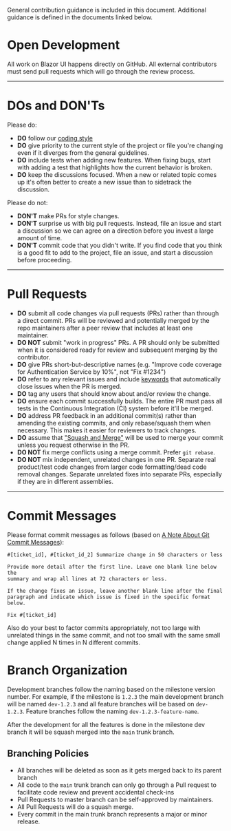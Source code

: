 General contribution guidance is included in this document. Additional guidance is defined in the documents linked below.

# Open Development

All work on Blazor UI happens directly on GitHub. All external contributors must send pull requests which will go through the review process.

---

# DOs and DON'Ts

Please do:

- **DO** follow our [coding style](#coding-guidelines)
- **DO** give priority to the current style of the project or file you're changing even if it diverges from the general guidelines.
- **DO** include tests when adding new features. When fixing bugs, start with adding a test that highlights how the current behavior is broken.
- **DO** keep the discussions focused. When a new or related topic comes up it's often better to create a new issue than to sidetrack the discussion.

Please do not:

- **DON'T** make PRs for style changes.
- **DON'T** surprise us with big pull requests. Instead, file an issue and start a discussion so we can agree on a direction before you invest a large amount of time.
- **DON'T** commit code that you didn't write. If you find code that you think is a good fit to add to the project, file an issue, and start a discussion before proceeding.

---

# Pull Requests

- **DO** submit all code changes via pull requests (PRs) rather than through a direct commit. PRs will be reviewed and potentially merged by the repo maintainers after a peer review that includes at least one maintainer.
- **DO NOT** submit "work in progress" PRs. A PR should only be submitted when it is considered ready for review and subsequent merging by the contributor.
- **DO** give PRs short-but-descriptive names (e.g. "Improve code coverage for Authentication Service by 10%", not "Fix #1234")
- **DO** refer to any relevant issues and include [keywords](https://help.github.com/articles/closing-issues-via-commit-messages/) that automatically close issues when the PR is merged.
- **DO** tag any users that should know about and/or review the change.
- **DO** ensure each commit successfully builds. The entire PR must pass all tests in the Continuous Integration (CI) system before it'll be merged.
- **DO** address PR feedback in an additional commit(s) rather than amending the existing commits, and only rebase/squash them when necessary. This makes it easier for reviewers to track changes.
- **DO** assume that ["Squash and Merge"](https://github.com/blog/2141-squash-your-commits) will be used to merge your commit unless you request otherwise in the PR.
- **DO NOT** fix merge conflicts using a merge commit. Prefer `git rebase`.
- **DO NOT** mix independent, unrelated changes in one PR. Separate real product/test code changes from larger code formatting/dead code removal changes. Separate unrelated fixes into separate PRs, especially if they are in different assemblies.

---

# Commit Messages

Please format commit messages as follows (based on [A Note About Git Commit Messages](http://tbaggery.com/2008/04/19/a-note-about-git-commit-messages.html)):

```
#[ticket_id], #[ticket_id_2] Summarize change in 50 characters or less

Provide more detail after the first line. Leave one blank line below the
summary and wrap all lines at 72 characters or less.

If the change fixes an issue, leave another blank line after the final
paragraph and indicate which issue is fixed in the specific format
below.

Fix #[ticket_id]
```

Also do your best to factor commits appropriately, not too large with unrelated things in the same commit, and not too small with the same small change applied N times in N different commits.

# Branch Organization

Development branches follow the naming based on the milestone version number. For example, if the milestone is `1.2.3` the main development branch will be named `dev-1.2.3` and all feature branches will be based on `dev-1.2.3`. Feature branches follow the naming `dev-1.2.3-feature-name`.

After the development for all the features is done in the milestone dev branch it will be squash merged into the `main` trunk branch.

## Branching Policies

- All branches will be deleted as soon as it gets merged back to its parent branch
- All code to the `main` trunk branch can only go through a Pull request to facilitate code review and prevent accidental check-ins
- Pull Requests to master branch can be self-approved by maintainers.
- All Pull Requests will do a squash merge.
- Every commit in the main trunk branch represents a major or minor release.
